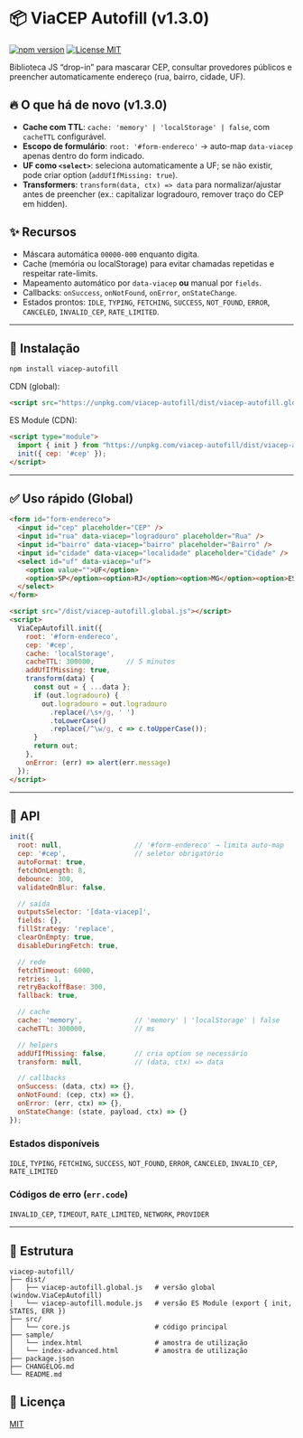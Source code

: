 
# 📦 ViaCEP Autofill (v1.3.0)

[![npm version](https://img.shields.io/npm/v/viacep-autofill.svg)](https://www.npmjs.com/package/viacep-autofill) [![License MIT](https://img.shields.io/badge/license-MIT-green.svg)](./LICENSE)

Biblioteca JS “drop-in” para mascarar CEP, consultar provedores públicos e preencher automaticamente endereço (rua, bairro, cidade, UF).

## 🔥 O que há de novo (v1.3.0)
- **Cache com TTL**: `cache: 'memory' | 'localStorage' | false`, com `cacheTTL` configurável.
- **Escopo de formulário**: `root: '#form-endereco'` → auto-map `data-viacep` apenas dentro do form indicado.
- **UF como `<select>`**: seleciona automaticamente a UF; se não existir, pode criar option (`addUfIfMissing: true`).
- **Transformers**: `transform(data, ctx) => data` para normalizar/ajustar antes de preencher (ex.: capitalizar logradouro, remover traço do CEP em hidden).

## ✨ Recursos
- Máscara automática `00000-000` enquanto digita.
- Cache (memória ou localStorage) para evitar chamadas repetidas e respeitar rate-limits.
- Mapeamento automático por `data-viacep` **ou** manual por `fields`.
- Callbacks: `onSuccess`, `onNotFound`, `onError`, `onStateChange`.
- Estados prontos: `IDLE`, `TYPING`, `FETCHING`, `SUCCESS`, `NOT_FOUND`, `ERROR`, `CANCELED`, `INVALID_CEP`, `RATE_LIMITED`.

---

## 🚀 Instalação
```bash
npm install viacep-autofill
```

CDN (global):
```html
<script src="https://unpkg.com/viacep-autofill/dist/viacep-autofill.global.js"></script>
```

ES Module (CDN):
```html
<script type="module">
  import { init } from "https://unpkg.com/viacep-autofill/dist/viacep-autofill.module.js";
  init({ cep: '#cep' });
</script>
```

---

## ✅ Uso rápido (Global)
```html
<form id="form-endereco">
  <input id="cep" placeholder="CEP" />
  <input id="rua" data-viacep="logradouro" placeholder="Rua" />
  <input id="bairro" data-viacep="bairro" placeholder="Bairro" />
  <input id="cidade" data-viacep="localidade" placeholder="Cidade" />
  <select id="uf" data-viacep="uf">
    <option value="">UF</option>
    <option>SP</option><option>RJ</option><option>MG</option><option>ES</option>
  </select>
</form>

<script src="/dist/viacep-autofill.global.js"></script>
<script>
  ViaCepAutofill.init({
    root: '#form-endereco',
    cep: '#cep',
    cache: 'localStorage',
    cacheTTL: 300000,        // 5 minutos
    addUfIfMissing: true,
    transform(data) {
      const out = { ...data };
      if (out.logradouro) {
        out.logradouro = out.logradouro
          .replace(/\s+/g, ' ')
          .toLowerCase()
          .replace(/^\w/g, c => c.toUpperCase());
      }
      return out;
    },
    onError: (err) => alert(err.message)
  });
</script>
```

---

## 🧩 API
```js
init({
  root: null,                  // '#form-endereco' → limita auto-map
  cep: '#cep',                 // seletor obrigatório
  autoFormat: true,
  fetchOnLength: 8,
  debounce: 300,
  validateOnBlur: false,

  // saída
  outputsSelector: '[data-viacep]',
  fields: {},
  fillStrategy: 'replace',
  clearOnEmpty: true,
  disableDuringFetch: true,

  // rede
  fetchTimeout: 6000,
  retries: 1,
  retryBackoffBase: 300,
  fallback: true,

  // cache
  cache: 'memory',             // 'memory' | 'localStorage' | false
  cacheTTL: 300000,            // ms

  // helpers
  addUfIfMissing: false,       // cria option se necessário
  transform: null,             // (data, ctx) => data

  // callbacks
  onSuccess: (data, ctx) => {},
  onNotFound: (cep, ctx) => {},
  onError: (err, ctx) => {},
  onStateChange: (state, payload, ctx) => {}
});
```

### Estados disponíveis
`IDLE`, `TYPING`, `FETCHING`, `SUCCESS`, `NOT_FOUND`, `ERROR`, `CANCELED`, `INVALID_CEP`, `RATE_LIMITED`

### Códigos de erro (`err.code`)
`INVALID_CEP`, `TIMEOUT`, `RATE_LIMITED`, `NETWORK`, `PROVIDER`

---

## 📁 Estrutura
```
viacep-autofill/
├── dist/
│   ├── viacep-autofill.global.js   # versão global (window.ViaCepAutofill)
│   └── viacep-autofill.module.js   # versão ES Module (export { init, STATES, ERR })
├── src/
│   └── core.js                     # código principal
├── sample/
│   └── index.html                  # amostra de utilização
│   └── index-advanced.html         # amostra de utilização
├── package.json
├── CHANGELOG.md
└── README.md
```

## 📝 Licença
[MIT](./LICENSE)
